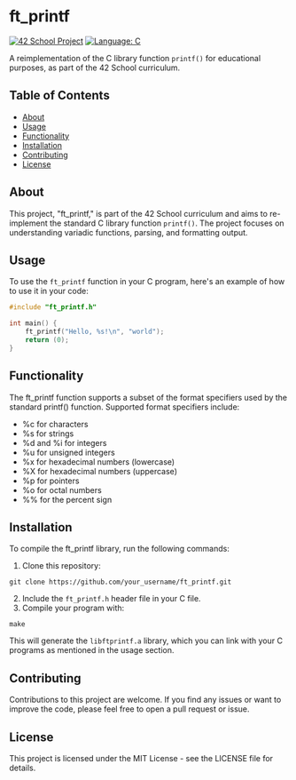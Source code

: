# ft_printf

[![42 School Project](https://img.shields.io/badge/42%20Project-printf-blue)](https://github.com/your_username/ft_printf)
[![Language: C](https://img.shields.io/badge/language-C-green.svg)](<https://en.wikipedia.org/wiki/C_(programming_language)>)

A reimplementation of the C library function `printf()` for educational purposes, as part of the 42 School curriculum.

## Table of Contents

- [About](#about)
- [Usage](#usage)
- [Functionality](#functionality)
- [Installation](#installation)
- [Contributing](#contributing)
- [License](#license)

## About

This project, "ft_printf," is part of the 42 School curriculum and aims to re-implement the standard C library function `printf()`. The project focuses on understanding variadic functions, parsing, and formatting output.

## Usage

To use the `ft_printf` function in your C program, here's an example of how to use it in your code:

```c
#include "ft_printf.h"

int main() {
    ft_printf("Hello, %s!\n", "world");
    return (0);
}
```

## Functionality

The ft_printf function supports a subset of the format specifiers used by the standard printf() function. Supported format specifiers include:

- %c for characters
- %s for strings
- %d and %i for integers
- %u for unsigned integers
- %x for hexadecimal numbers (lowercase)
- %X for hexadecimal numbers (uppercase)
- %p for pointers
- %o for octal numbers
- %% for the percent sign

## Installation

To compile the ft_printf library, run the following commands:

1. Clone this repository:
```
git clone https://github.com/your_username/ft_printf.git
```
2. Include the `ft_printf.h` header file in your C file.
3. Compile your program with:

```
make
```
This will generate the `libftprintf.a` library, which you can link with your C programs as mentioned in the usage section.

## Contributing
Contributions to this project are welcome. If you find any issues or want to improve the code, please feel free to open a pull request or issue.

## License
This project is licensed under the MIT License - see the LICENSE file for details.
